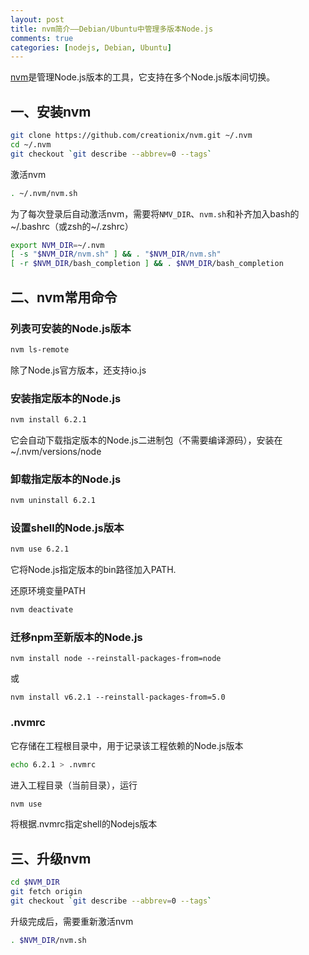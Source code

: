 ```yaml
---
layout: post
title: nvm简介——Debian/Ubuntu中管理多版本Node.js
comments: true
categories: [nodejs, Debian, Ubuntu]
---
```


[nvm](https://github.com/creationix/nvm)是管理Node.js版本的工具，它支持在多个Node.js版本间切换。

## 一、安装nvm

```bash
git clone https://github.com/creationix/nvm.git ~/.nvm
cd ~/.nvm
git checkout `git describe --abbrev=0 --tags`
```

激活nvm

```bash
. ~/.nvm/nvm.sh
```

为了每次登录后自动激活nvm，需要将`NMV_DIR`、`nvm.sh`和补齐加入bash的~/.bashrc（或zsh的~/.zshrc）

```bash
export NVM_DIR=~/.nvm
[ -s "$NVM_DIR/nvm.sh" ] && . "$NVM_DIR/nvm.sh"
[ -r $NVM_DIR/bash_completion ] && . $NVM_DIR/bash_completion
```

## 二、nvm常用命令

### 列表可安装的Node.js版本

```bash
nvm ls-remote
```

除了Node.js官方版本，还支持io.js

### 安装指定版本的Node.js

```bash
nvm install 6.2.1
```

它会自动下载指定版本的Node.js二进制包（不需要编译源码），安装在~/.nvm/versions/node

### 卸载指定版本的Node.js

```bash
nvm uninstall 6.2.1
```

### 设置shell的Node.js版本
```bash
nvm use 6.2.1
```

它将Node.js指定版本的bin路径加入PATH.

还原环境变量PATH

```bash
nvm deactivate
```

### 迁移npm至新版本的Node.js

```
nvm install node --reinstall-packages-from=node
```

或

```
nvm install v6.2.1 --reinstall-packages-from=5.0
```

### .nvmrc

它存储在工程根目录中，用于记录该工程依赖的Node.js版本

```bash
echo 6.2.1 > .nvmrc
```

进入工程目录（当前目录），运行

```bash
nvm use
```

将根据.nvmrc指定shell的Nodejs版本


## 三、升级nvm

```bash
cd $NVM_DIR
git fetch origin
git checkout `git describe --abbrev=0 --tags`
```

升级完成后，需要重新激活nvm

```bash
. $NVM_DIR/nvm.sh
```
